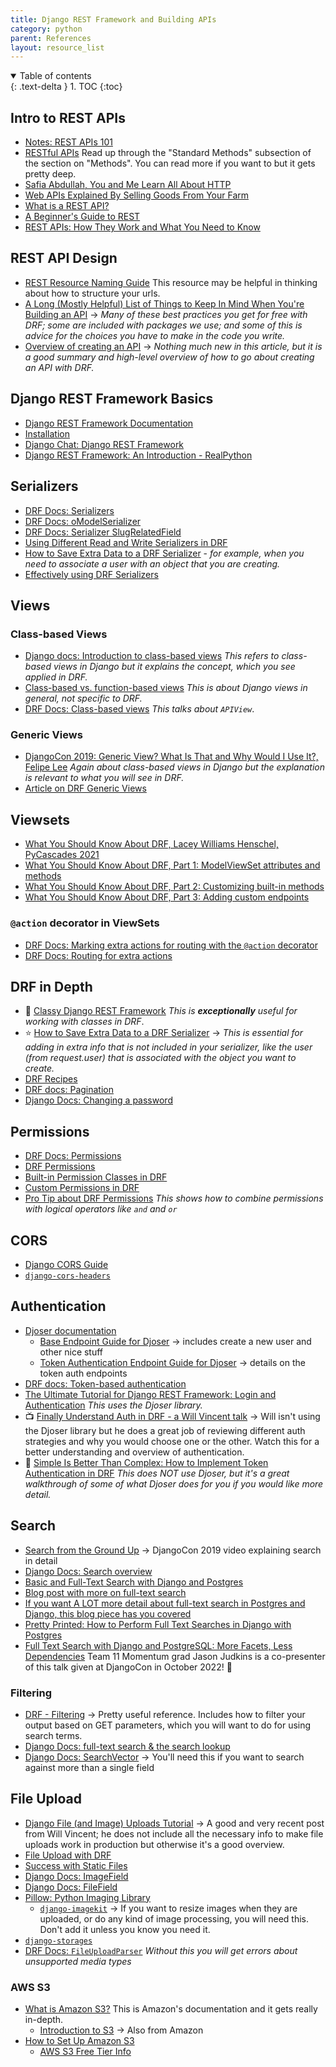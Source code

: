```yaml
---
title: Django REST Framework and Building APIs
category: python
parent: References
layout: resource_list
---
```


<details open markdown="block">
  <summary>
    Table of contents
  </summary>
  {: .text-delta }
1. TOC
{:toc}
</details>

## Intro to REST APIs

- [Notes: REST APIs 101](https://momentumlearn.notion.site/REST-API-Development-101-63eb6a74c0d34c3d8933919fd5e9de77)
- [RESTful APIs](https://restful-api-design.readthedocs.io/en/latest/intro.html) Read up through the "Standard Methods" subsection of the section on "Methods". You can read more if you want to but it gets pretty deep.
- [Safia Abdullah, You and Me Learn All About HTTP](https://dev.to/captainsafia/you-and-me-learn-all-about-http-with-safia-abdalla-3nd0)
- [Web APIs Explained By Selling Goods From Your Farm](https://blog.codeanalogies.com/2018/02/27/web-apis-explained-by-selling-goods-from-your-farm/)
- [What is a REST API?](https://www.youtube.com/watch?v=-mN3VyJuCjM)
- [A Beginner's Guide to REST](https://mlsdev.com/blog/81-a-beginner-s-tutorial-for-understanding-restful-api)
- [REST APIs: How They Work and What You Need to Know](https://blog.hubspot.com/website/what-is-rest-api)

## REST API Design

- [REST Resource Naming Guide](https://restfulapi.net/resource-naming/) This resource may be helpful in thinking about how to structure your urls.
- [A Long (Mostly Helpful) List of Things to Keep In Mind When You're Building an API](https://betterprogramming.pub/22-best-practices-to-take-your-api-design-skills-to-the-next-level-65569b200b9) -> _Many of these best practices you get for free with DRF; some are included with packages we use; and some of this is advice for the choices you have to make in the code you write._
- [Overview of creating an API](https://www.caktusgroup.com/blog/2019/02/01/creating-api-endpoint-django-rest-framework/) -> _Nothing much new in this article, but it is a good summary and high-level overview of how to go about creating an API with DRF._

## Django REST Framework Basics

- [Django REST Framework Documentation](https://www.django-rest-framework.org/)
- [Installation](https://www.django-rest-framework.org/#installation)
- [Django Chat: Django REST Framework](https://djangochat.com/episodes/django-rest-framework)
- [Django REST Framework: An Introduction - RealPython](https://realpython.com/django-rest-framework-quick-start/)

## Serializers

- [DRF Docs: Serializers](https://www.django-rest-framework.org/api-guide/serializers/)
- [DRF Docs: oModelSerializer](https://www.django-rest-framework.org/api-guide/serializers/#modelserializer)
- [DRF Docs: Serializer SlugRelatedField](https://www.django-rest-framework.org/api-guide/relations/#slugrelatedfield)
- [Using Different Read and Write Serializers in DRF](https://www.revsys.com/tidbits/using-different-read-and-write-serializers-django-rest-framework/)
- [How to Save Extra Data to a DRF Serializer](https://simpleisbetterthancomplex.com/tutorial/2019/04/07/how-to-save-extra-data-to-a-django-rest-framework-serializer.html) - _for example, when you need to associate a user with an object that you are creating._
- [Effectively using DRF Serializers](https://testdriven.io/blog/drf-serializers/)

## Views

### Class-based Views

- [Django docs: Introduction to class-based views](https://docs.djangoproject.com/en/4.1/topics/class-based-views/intro/) _This refers to class-based views in Django but it explains the concept, which you see applied in DRF._
- [Class-based vs. function-based views](https://simpleisbetterthancomplex.com/article/2017/03/21/class-based-views-vs-function-based-views.html) _This is about Django views in general, not specific to DRF._
- [DRF Docs: Class-based views](https://www.django-rest-framework.org/api-guide/views/) _This talks about `APIView`_.

### Generic Views

- [DjangoCon 2019: Generic View? What Is That and Why Would I Use It?, Felipe Lee](https://www.youtube.com/watch?v=qmKowZNmkCo) _Again about class-based views in Django but the explanation is relevant to what you will see in DRF._
- [Article on DRF Generic Views](https://testdriven.io/blog/drf-views-part-2/)

## Viewsets

- [What You Should Know About DRF, Lacey Williams Henschel, PyCascades 2021](https://www.youtube.com/watch?v=06DJBu1zwoY)
- [What You Should Know About DRF, Part 1: ModelViewSet attributes and methods](https://www.laceyhenschel.com/blog/2021/2/22/what-you-should-know-about-drf-part-1-modelviewset-attributes-and-methods)
- [What You Should Know About DRF, Part 2: Customizing built-in methods](https://www.laceyhenschel.com/blog/2021/2/23/what-you-should-know-about-drf-part-2-customizing-built-in-methods)
- [What You Should Know About DRF, Part 3: Adding custom endpoints](https://www.laceyhenschel.com/blog/2021/2/23/what-you-should-know-about-django-rest-framework-part-3-adding-custom-endpoints)

### `@action` decorator in ViewSets

- [DRF Docs: Marking extra actions for routing with the `@action` decorator](https://www.django-rest-framework.org/api-guide/viewsets/#marking-extra-actions-for-routing)
- [DRF Docs: Routing for extra actions](https://www.django-rest-framework.org/api-guide/routers/#routing-for-extra-actions)

## DRF in Depth

- 💜 [Classy Django REST Framework](http://www.cdrf.co/) _This is **exceptionally** useful for working with classes in DRF_.
- ⭐ [How to Save Extra Data to a DRF Serializer](https://simpleisbetterthancomplex.com/tutorial/2019/04/07/how-to-save-extra-data-to-a-django-rest-framework-serializer.html) -> _This is essential for adding in extra info that is not included in your serializer, like the user (from request.user) that is associated with the object you want to create._
- [DRF Recipes](https://tinystruggles.com/posts/drf_recipes/)
- [DRF docs: Pagination](https://www.django-rest-framework.org/api-guide/pagination/)
- [Django Docs: Changing a password](https://docs.djangoproject.com/en/4.0/topics/auth/default/#changing-passwords)

## Permissions

- [DRF Docs: Permissions](https://www.django-rest-framework.org/api-guide/permissions/)
- [DRF Permissions](https://testdriven.io/blog/drf-permissions/)
- [Built-in Permission Classes in DRF](https://testdriven.io/blog/built-in-permission-classes-drf/)
- [Custom Permissions in DRF](https://testdriven.io/blog/custom-permission-classes-drf/)
- [Pro Tip about DRF Permissions](https://www.revsys.com/tidbits/tip-about-drf-permissions/) _This shows how to combine permissions with logical operators like `and` and `or`_

## CORS

- [Django CORS Guide](https://www.stackhawk.com/blog/django-cors-guide/)
- [`django-cors-headers`](https://github.com/adamchainz/django-cors-headers)

## Authentication

- [Djoser documentation](https://djoser.readthedocs.io/en/latest/)
    - [Base Endpoint Guide for Djoser](https://djoser.readthedocs.io/en/latest/base_endpoints.html) -> includes create a new user and other nice stuff
    - [Token Authentication Endpoint Guide for Djoser](https://djoser.readthedocs.io/en/latest/token_endpoints.html) -> details on the token auth endpoints
- [DRF docs: Token-based authentication](https://www.django-rest-framework.org/api-guide/authentication/#tokenauthentication)
- [The Ultimate Tutorial for Django REST Framework: Login and Authentication](https://sunscrapers.com/blog/django-rest-framework-login-and-authentication/) _This uses the Djoser library._
- 📺 [Finally Understand Auth in DRF - a Will Vincent talk](https://www.youtube.com/watch?v=pY-oje5b5Qk) -> Will isn't using the Djoser library but he does a great job of reviewing different auth strategies and why you would choose one or the other. Watch this for a better understanding and overview of authentication.
- 📖 [Simple Is Better Than Complex: How to Implement Token Authentication in DRF](https://simpleisbetterthancomplex.com/tutorial/2018/11/22/how-to-implement-token-authentication-using-django-rest-framework.html) _This does NOT use Djoser, but it's a great walkthrough of some of what Djoser does for you if you would like more detail._

## Search

- [Search from the Ground Up](https://www.youtube.com/watch?v=is3R8d420D4&list=PL2NFhrDSOxgXXUMIGOs8lNe2B-f4pXOX-&index=2) -> DjangoCon 2019 video explaining search in detail
- [Django Docs: Search overview](https://docs.djangoproject.com/en/4.1/topics/db/search/)
- [Basic and Full-Text Search with Django and Postgres](https://testdriven.io/blog/django-search/)
- [Blog post with more on full-text search](https://www.netlandish.com/blog/2020/06/22/full-text-search-django-postgresql/)
- [If you want A LOT more detail about full-text search in Postgres and Django, this blog piece has you covered](https://pganalyze.com/blog/full-text-search-django-postgres)
- [Pretty Printed: How to Perform Full Text Searches in Django with Postgres](https://www.youtube.com/watch?app=desktop&v=139a0fm0YFY)
- [Full Text Search with Django and PostgreSQL: More Facets, Less Dependencies](https://youtu.be/QFs6qgvyTC4) Team 11 Momentum grad Jason Judkins is a co-presenter of this talk given at DjangoCon in October 2022! 🤩

### Filtering

- [DRF - Filtering](https://www.django-rest-framework.org/api-guide/filtering/) -> Pretty useful reference. Includes how to filter your output based on GET parameters, which you will want to do for using search terms.
- [Django Docs: full-text search & the search lookup](https://docs.djangoproject.com/en/4.1/ref/contrib/postgres/search/#the-search-lookup)
- [Django Docs: SearchVector](https://docs.djangoproject.com/en/4.0/ref/contrib/postgres/search/#searchvector) -> You'll need this if you want to search against more than a single field

## File Upload

- [Django File (and Image) Uploads Tutorial](https://learndjango.com/tutorials/django-file-and-image-uploads-tutorial) -> A good and very recent post from Will Vincent; he does not include all the necessary info to make file uploads work in production but otherwise it's a good overview.
- [File Upload with DRF](https://goodcode.io/articles/django-rest-framework-file-upload/)
- [Success with Static Files](https://www.mattlayman.com/django-riffs/success-static-files/)
- [Django Docs: ImageField](https://docs.djangoproject.com/en/3.2/ref/models/fields/#imagefield)
- [Django Docs: FileField](https://docs.djangoproject.com/en/3.2/ref/models/fields/#filefield)
- [Pillow: Python Imaging Library](https://pillow.readthedocs.io/en/stable/)
    - [`django-imagekit`](https://django-imagekit.readthedocs.io/en/latest/) -> If you want to resize images when they are uploaded, or do any kind of image processing, you will need this. Don't add it unless you know you need it.
- [`django-storages`](https://django-storages.readthedocs.io/en/latest/index.html)
- [DRF Docs: `FileUploadParser`](https://www.django-rest-framework.org/api-guide/parsers/#fileuploadparser) _Without this you will get errors about unsupported media types_

### AWS S3

- [What is Amazon S3?](https://docs.aws.amazon.com/AmazonS3/latest/userguide/Welcome.html) This is Amazon's documentation and it gets really in-depth.
    - [Introduction to S3](https://www.youtube.com/watch?v=77lMCiiMilo) -> Also from Amazon
- [How to Set Up Amazon S3](https://simpleisbetterthancomplex.com/tutorial/2017/08/01/how-to-setup-amazon-s3-in-a-django-project.html)
    - [AWS S3 Free Tier Info](https://aws.amazon.com/free/?all-free-tier.sort-by=item.additionalFields.SortRank&all-free-tier.sort-order=asc&awsf.Free%20Tier%20Types=*all&awsf.Free%20Tier%20Categories=categories%23storage)
